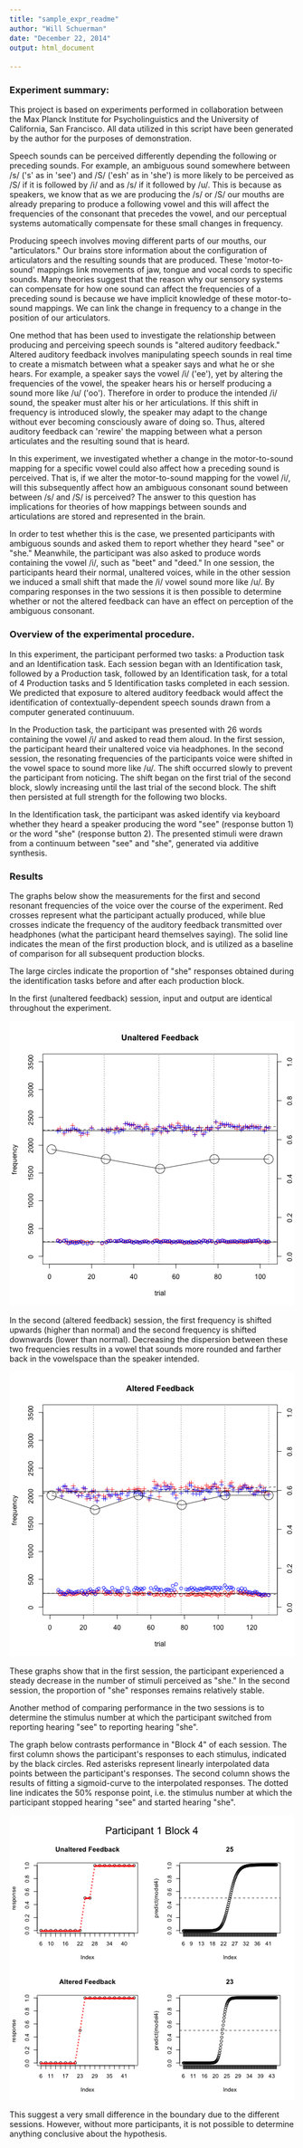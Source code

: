 ```yaml
---
title: "sample_expr_readme"
author: "Will Schuerman"
date: "December 22, 2014"
output: html_document

---
```


### Experiment summary:

This project is based on experiments performed in collaboration between the Max Planck Institute for Psycholinguistics and the University of California, San Francisco. All data utilized in this script have been generated by the author for the purposes of demonstration. 

Speech sounds can be perceived differently depending the following or preceding sounds. For example, an ambiguous sound somewhere between /s/ ('s' as in 'see') and /S/ ('esh' as in 'she') is more likely to be perceived as /S/ if it is followed by /i/ and as /s/ if it followed by /u/. This is because as speakers, we know that as we are producing the /s/ or /S/ our mouths are already preparing to produce a following vowel and this will affect the frequencies of the consonant that precedes the vowel, and our perceptual systems automatically compensate for these small changes in frequency. 

Producing speech involves moving different parts of our mouths, our "articulators." Our brains store information about the configuration of articulators and the resulting sounds that are produced. These 'motor-to-sound' mappings link movements of jaw, tongue and vocal cords to specific sounds. Many theories suggest that the reason why our sensory systems can compensate for how one sound can affect the frequencies of a preceding sound is because we have implicit knowledge of these motor-to-sound mappings. We can link the change in frequency to a change in the position of our articulators.

One method that has been used to investigate the relationship between producing and perceiving speech sounds is "altered auditory feedback." Altered auditory feedback involves manipulating speech sounds in real time to create a mismatch between what a speaker says and what he or she hears. For example, a speaker says the vowel /i/ ('ee'), yet by altering the frequencies of the vowel, the speaker hears his or herself producing a sound more like /u/ ('oo'). Therefore in order to produce the intended /i/ sound, the speaker must alter his or her articulations. If this shift in frequency is introduced slowly, the speaker may adapt to the change without ever becoming consciously aware of doing so. Thus, altered auditory feedback can 'rewire' the mapping between what a person articulates and the resulting sound that is heard. 

In this experiment, we investigated whether a change in the motor-to-sound mapping for a specific vowel could also affect how a preceding sound is perceived. That is, if we alter the motor-to-sound mapping for the vowel /i/, will this subsequently affect how an ambiguous consonant sound between between /s/ and /S/ is perceived? The answer to this question has implications for theories of how mappings between sounds and articulations are stored and represented in the brain. 

In order to test whether this is the case, we presented participants with ambiguous sounds and asked them to report whether they heard "see" or "she." Meanwhile, the participant was also asked to produce words containing the vowel /i/, such as "beet" and "deed." In one session, the participants heard their normal, unaltered voices, while in the other session we induced a small shift that made the /i/ vowel sound more like /u/. By comparing responses in the two sessions it is then possible to determine whether or not the altered feedback can have an effect on perception of the ambiguous consonant. 

### Overview of the experimental procedure.
In this experiment, the participant performed two tasks: a Production task and an Identification task. Each session began with an Identification task, followed by a Production task, followed by an Identification task, for a total of 4 Production tasks and 5 Identification tasks completed in each session. We predicted that exposure to altered auditory feedback would affect the identification of contextually-dependent speech sounds drawn from a computer generated continuuum. 

In the Production task, the participant was presented with 26 words containing the vowel /i/ and asked to read them aloud. In the first session, the participant heard their unaltered voice via headphones. In the second session, the resonating frequencies of the participants voice were shifted in the vowel space to sound more like /u/. The shift occurred slowly to prevent the participant from noticing. The shift began on the first trial of the second block, slowly increasing until the last trial of the second block. The shift then persisted at full strength for the following two blocks.

In the Identification task, the participant was asked identify via keyboard whether they heard a speaker producing the word "see" (response button 1) or the word "she" (response button 2). The presented stimuli were drawn from a continuum between "see" and "she", generated via additive synthesis. 

### Results

The graphs below show the measurements for the first and second resonant frequencies of the voice over the course of the experiment. Red crosses represent what the participant actually produced, while blue crosses indicate the frequency of the auditory feedback transmitted over headphones (what the participant heard themselves saying). The solid line indicates the mean of the first production block, and is utilized as a baseline of comparison for all subsequent production blocks.

The large circles indicate the proportion of "she" responses obtained during the identification tasks before and after each production block. 

In the first (unaltered feedback) session, input and output are identical throughout the experiment.

![plot of chunk unnamed-chunk-1](figure/unnamed-chunk-1-1.png) 

In the second (altered feedback) session, the first frequency is shifted upwards (higher than normal) and the second frequency is shifted downwards (lower than normal). Decreasing the dispersion between these two frequencies results in a vowel that sounds more rounded and farther back in the vowelspace than the speaker intended. 

![plot of chunk unnamed-chunk-2](figure/unnamed-chunk-2-1.png) 

These graphs show that in the first session, the participant experienced a steady decrease in the number of stimuli perceived as "she." In the second session, the proportion of "she" responses remains relatively stable. 

Another method of comparing performance in the two sessions is to determine the stimulus number at which the participant switched from reporting hearing "see" to reporting hearing "she". 

The graph below contrasts performance in "Block 4" of each session. The first column shows the participant's responses to each stimulus, indicated by the black circles. Red asterisks represent linearly interpolated data points between the participant's responses. The second column shows the results of fitting a sigmoid-curve to the interpolated responses. The dotted line indicates the 50% response point, i.e. the stimulus number at which the participant stopped hearing "see" and started hearing "she".

![plot of chunk unnamed-chunk-3](figure/unnamed-chunk-3-1.png) 

This suggest a very small difference in the boundary due to the different sessions. However, without more participants, it is not possible to determine anything conclusive about the hypothesis. 

